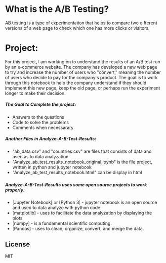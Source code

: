 # What is the A/B Testing?
AB testing is a type of experimentation that helps to compare two different versions of a web page to check which one has more clicks or visitors. 

# Project:

For this project, I am working on to understand the results of an A/B test run by an e-commerce website.
The company has developed a new web page to try and increase the number of users who "convert," meaning the number of users who decide to pay for the company's product.
The goal is to work through this notebook to help the company understand if they should implement this new page, keep the old page, or perhaps run the experiment longer to make their decision.

##### The Goal to Complete the project:
  
  - Answers to the questions
  - Code to solve the problems 
  - Comments when necessarary

##### Another Files in Analyze-A-B-Test-Results:
  - "ab_data.csv" and "countries.csv" are files that consists of data and used as to data analyzation. 
  - "Analyze_ab_test_results_notebook_original.ipynb" is the file project, written in python and jupyter notebook
  - "Analyze_ab_test_results_notebook.html" can be display in html

### 

##### Analyze-A-B-Test-Results uses some open source projects to work properly:

* [Jupyter Notebook] or [Python 3] - jupyter notebook is an open source and used to data analyze with python code
* [matplotlib] - uses to facilitate the data analyzation by displaying the plots
* [numpy] - is a fundamental scientific computing.
* [Pandas] - uses to clean, organize, convert, and merge the data.


License
----
MIT

